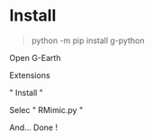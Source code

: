 

# Install

> python -m pip install g-python



Open G-Earth

Extensions

" Install "

Selec " RMimic.py "


And... Done !
